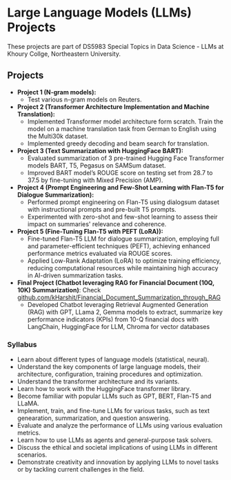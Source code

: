 # Large Language Models (LLMs) Projects 

These projects are part of DS5983 Special Topics in Data Science - LLMs at Khoury Collge, Northeastern University.

## Projects

* **Project 1 (N-gram models):** 
    * Test various n-gram models on Reuters.
* **Project 2 (Transformer Architecture Implementation and Machine Translation):** 
    * Implemented Transformer model architecture form scratch. Train the model on a machine translation task from German to English using the Multi30k dataset. 
    * Implemented greedy decoding and beam search for translation.
* **Project 3 (Text Summarization with HuggingFace BART):**     
    * Evaluated summarization of 3 pre-trained Hugging Face Transformer models BART, T5, Pegasus on SAMSum dataset. 
    * Improved BART model’s ROUGE score on testing set from 28.7 to 37.5 by fine-tuning with Mixed Precision (AMP).
* **Project 4 (Prompt Engineering and Few-Shot Learning with Flan-T5 for Dialogue Summarization):** 
    * Performed prompt engineering on Flan-T5 using dialogsum dataset with instructional prompts and pre-built T5 prompts. 
    * Experimented with zero-shot and few-shot learning to assess their impact on summaries' relevance and coherence.
* **Project 5 (Fine-Tuning Flan-T5 with PEFT (LoRA)):**        
    * Fine-tuned Flan-T5 LLM for dialogue summarization, employing full and parameter-efficient techniques (PEFT), achieving enhanced performance metrics evaluated via ROUGE scores. 
    * Applied Low-Rank Adaptation (LoRA) to optimize training efficiency, reducing computational resources while maintaining high accuracy in AI-driven summarization tasks.
* **Final Project (Chatbot leveraging RAG for Financial Document (10Q, 10K) Summarization)**: Check [github.com/kHarshit/Financial_Document_Summarization_through_RAG](https://github.com/kHarshit/Financial_Document_Summarization_through_RAG)
     * Developed Chatbot leveraging Retrieval Augmented Generation (RAG) with GPT, LLama 2, Gemma models to extract, summarize key performance indicators (KPIs) from 10-Q financial docs with LangChain, HuggingFace for LLM, Chroma for vector databases

### Syllabus

* Learn about different types of language models (statistical, neural).
* Understand the key components of large language models, their architecture, configuration, training procedures and optimization.    
* Understand the transformer architecture and its variants.
* Learn how to work with the HuggingFace transformer library.
* Become familiar with popular LLMs such as GPT, BERT, Flan-T5 and LLaMA.
* Implement, train, and fine-tune LLMs for various tasks, such as text genearation, summarization, and question answering.
* Evaluate and analyze the performance of LLMs using various evaluation metrics.
* Learn how to use LLMs as agents and general-purpose task solvers.
* Discuss the ethical and societal implications of using LLMs in different scenarios.
* Demonstrate creativity and innovation by applying LLMs to novel tasks or by tackling current challenges in the field.
